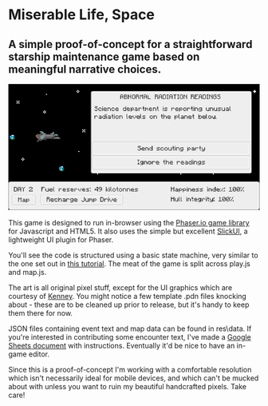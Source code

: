 Miserable Life, Space
=======

## A simple proof-of-concept for a straightforward starship maintenance game based on meaningful narrative choices.

![Image](readmeImage.png)

This game is designed to run in-browser using the [Phaser.io game library](phaser.io) for Javascript and HTML5. It also uses the simple but excellent [SlickUI](https://github.com/Flaxis/slick-ui), a lightweight UI plugin for Phaser.

You'll see the code is structured using a basic state machine, very similar to the one set out in [this tutorial](http://perplexingtech.weebly.com/game-dev-blog/using-states-in-phaserjs-javascript-game-developement). The meat of the game is split across play.js and map.js.

The art is all original pixel stuff, except for the UI graphics which are courtesy of [Kenney](http://kenney.nl/). You might notice a few template .pdn files knocking about - these are to be cleaned up prior to release, but it's handy to keep them there for now.

JSON files containing event text and map data can be found in res\data. If you're interested in contributing some encounter text, I've made a [Google Sheets document](https://docs.google.com/spreadsheets/d/1gmbn1WAOml6dYxnaygOmjvSaYXJNdVN0u6ByJNYkhsE/edit#gid=0) with instructions. Eventually it'd be nice to have an in-game editor.

Since this is a proof-of-concept I'm working with a comfortable resolution which isn't necessarily ideal for mobile devices, and which can't be mucked about with unless you want to ruin my beautiful handcrafted pixels. Take care!
